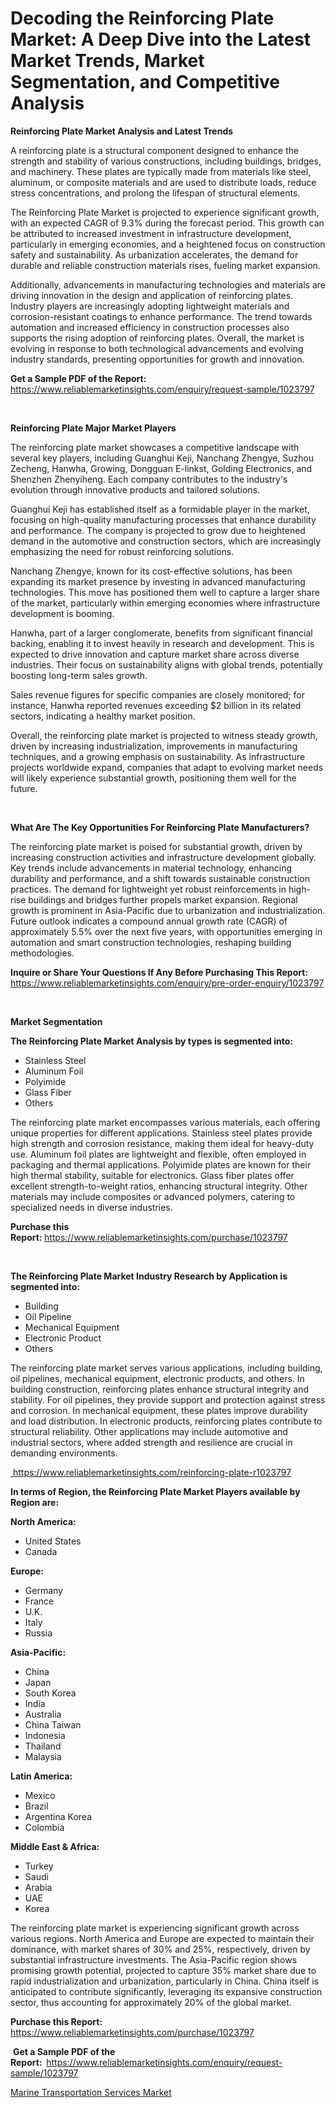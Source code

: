 <p><h1>Decoding the Reinforcing Plate Market: A Deep Dive into the Latest Market Trends, Market Segmentation, and Competitive Analysis</h1></p><p><strong>Reinforcing Plate Market Analysis and Latest Trends</strong></p>
<p><p>A reinforcing plate is a structural component designed to enhance the strength and stability of various constructions, including buildings, bridges, and machinery. These plates are typically made from materials like steel, aluminum, or composite materials and are used to distribute loads, reduce stress concentrations, and prolong the lifespan of structural elements.</p><p>The Reinforcing Plate Market is projected to experience significant growth, with an expected CAGR of 9.3% during the forecast period. This growth can be attributed to increased investment in infrastructure development, particularly in emerging economies, and a heightened focus on construction safety and sustainability. As urbanization accelerates, the demand for durable and reliable construction materials rises, fueling market expansion.</p><p>Additionally, advancements in manufacturing technologies and materials are driving innovation in the design and application of reinforcing plates. Industry players are increasingly adopting lightweight materials and corrosion-resistant coatings to enhance performance. The trend towards automation and increased efficiency in construction processes also supports the rising adoption of reinforcing plates. Overall, the market is evolving in response to both technological advancements and evolving industry standards, presenting opportunities for growth and innovation.</p></p>
<p><strong>Get a Sample PDF of the Report:&nbsp;</strong> <a href="https://www.reliablemarketinsights.com/enquiry/request-sample/1023797?utm_campaign=2939&utm_medium=2&utm_source=Github&utm_content=ia&utm_term=05032025&utm_id=reinforcing-plate">https://www.reliablemarketinsights.com/enquiry/request-sample/1023797</a></p>
<p>&nbsp;</p>
<p><strong>Reinforcing Plate Major Market Players</strong></p>
<p><p>The reinforcing plate market showcases a competitive landscape with several key players, including Guanghui Keji, Nanchang Zhengye, Suzhou Zecheng, Hanwha, Growing, Dongguan E-linkst, Golding Electronics, and Shenzhen Zhenyiheng. Each company contributes to the industry's evolution through innovative products and tailored solutions.</p><p>Guanghui Keji has established itself as a formidable player in the market, focusing on high-quality manufacturing processes that enhance durability and performance. The company is projected to grow due to heightened demand in the automotive and construction sectors, which are increasingly emphasizing the need for robust reinforcing solutions. </p><p>Nanchang Zhengye, known for its cost-effective solutions, has been expanding its market presence by investing in advanced manufacturing technologies. This move has positioned them well to capture a larger share of the market, particularly within emerging economies where infrastructure development is booming.</p><p>Hanwha, part of a larger conglomerate, benefits from significant financial backing, enabling it to invest heavily in research and development. This is expected to drive innovation and capture market share across diverse industries. Their focus on sustainability aligns with global trends, potentially boosting long-term sales growth.</p><p>Sales revenue figures for specific companies are closely monitored; for instance, Hanwha reported revenues exceeding $2 billion in its related sectors, indicating a healthy market position.</p><p>Overall, the reinforcing plate market is projected to witness steady growth, driven by increasing industrialization, improvements in manufacturing techniques, and a growing emphasis on sustainability. As infrastructure projects worldwide expand, companies that adapt to evolving market needs will likely experience substantial growth, positioning them well for the future.</p></p>
<p>&nbsp;</p>
<p><strong>What Are The Key Opportunities For Reinforcing Plate Manufacturers?</strong></p>
<p><p>The reinforcing plate market is poised for substantial growth, driven by increasing construction activities and infrastructure development globally. Key trends include advancements in material technology, enhancing durability and performance, and a shift towards sustainable construction practices. The demand for lightweight yet robust reinforcements in high-rise buildings and bridges further propels market expansion. Regional growth is prominent in Asia-Pacific due to urbanization and industrialization. Future outlook indicates a compound annual growth rate (CAGR) of approximately 5.5% over the next five years, with opportunities emerging in automation and smart construction technologies, reshaping building methodologies.</p></p>
<p><strong>Inquire or Share Your Questions If Any Before Purchasing This Report:</strong> <a href="https://www.reliablemarketinsights.com/enquiry/pre-order-enquiry/1023797?utm_campaign=2939&utm_medium=2&utm_source=Github&utm_content=ia&utm_term=05032025&utm_id=reinforcing-plate">https://www.reliablemarketinsights.com/enquiry/pre-order-enquiry/1023797</a></p>
<p>&nbsp;</p>
<p><strong>Market Segmentation</strong></p>
<p><strong>The Reinforcing Plate Market Analysis by types is segmented into:</strong></p>
<p><ul><li>Stainless Steel</li><li>Aluminum Foil</li><li>Polyimide</li><li>Glass Fiber</li><li>Others</li></ul></p>
<p><p>The reinforcing plate market encompasses various materials, each offering unique properties for different applications. Stainless steel plates provide high strength and corrosion resistance, making them ideal for heavy-duty use. Aluminum foil plates are lightweight and flexible, often employed in packaging and thermal applications. Polyimide plates are known for their high thermal stability, suitable for electronics. Glass fiber plates offer excellent strength-to-weight ratios, enhancing structural integrity. Other materials may include composites or advanced polymers, catering to specialized needs in diverse industries.</p></p>
<p><strong>Purchase this Report:&nbsp;</strong><a href="https://www.reliablemarketinsights.com/purchase/1023797?utm_campaign=2939&utm_medium=2&utm_source=Github&utm_content=ia&utm_term=05032025&utm_id=reinforcing-plate">https://www.reliablemarketinsights.com/purchase/1023797</a></p>
<p>&nbsp;</p>
<p><strong>The Reinforcing Plate Market Industry Research by Application is segmented into:</strong></p>
<p><ul><li>Building</li><li>Oil Pipeline</li><li>Mechanical Equipment</li><li>Electronic Product</li><li>Others</li></ul></p>
<p><p>The reinforcing plate market serves various applications, including building, oil pipelines, mechanical equipment, electronic products, and others. In building construction, reinforcing plates enhance structural integrity and stability. For oil pipelines, they provide support and protection against stress and corrosion. In mechanical equipment, these plates improve durability and load distribution. In electronic products, reinforcing plates contribute to structural reliability. Other applications may include automotive and industrial sectors, where added strength and resilience are crucial in demanding environments.</p></p>
<p><a href="https://www.reliablemarketinsights.com/reinforcing-plate-r1023797?utm_campaign=2939&utm_medium=2&utm_source=Github&utm_content=ia&utm_term=05032025&utm_id=reinforcing-plate">&nbsp;https://www.reliablemarketinsights.com/reinforcing-plate-r1023797</a></p>
<p><strong>In terms of Region, the Reinforcing Plate Market Players available by Region are:</strong></p>
<p>
    <p> <strong> North America: </strong>
        <ul>
            <li>United States</li>
            <li>Canada</li>
        </ul>
        </p> 
    <p> <strong> Europe: </strong>
        <ul>
            <li>Germany</li>
            <li>France</li>
            <li>U.K.</li>
            <li>Italy</li>
            <li>Russia</li>
        </ul>
        </p> 
    <p> <strong> Asia-Pacific: </strong>
        <ul>
            <li>China</li>
            <li>Japan</li>
            <li>South Korea</li>
            <li>India</li>
            <li>Australia</li>
            <li>China Taiwan</li>
            <li>Indonesia</li>
            <li>Thailand</li>
            <li>Malaysia</li>
        </ul>
        </p> 
    <p> <strong> Latin America: </strong>
        <ul>
            <li>Mexico</li>
            <li>Brazil</li>
            <li>Argentina Korea</li>
            <li>Colombia</li>
        </ul>
        </p> 
    <p> <strong> Middle East & Africa: </strong>
        <ul>
            <li>Turkey</li>
            <li>Saudi</li>
            <li>Arabia</li>
            <li>UAE</li>
            <li>Korea</li>
        </ul>
    </p>
    </p>
<p><p>The reinforcing plate market is experiencing significant growth across various regions. North America and Europe are expected to maintain their dominance, with market shares of 30% and 25%, respectively, driven by substantial infrastructure investments. The Asia-Pacific region shows promising growth potential, projected to capture 35% market share due to rapid industrialization and urbanization, particularly in China. China itself is anticipated to contribute significantly, leveraging its expansive construction sector, thus accounting for approximately 20% of the global market.</p></p>
<p><strong>Purchase this Report: </strong><a href="https://www.reliablemarketinsights.com/purchase/1023797?utm_campaign=2939&utm_medium=2&utm_source=Github&utm_content=ia&utm_term=05032025&utm_id=reinforcing-plate">https://www.reliablemarketinsights.com/purchase/1023797</a></p>
<p>&nbsp;<strong>Get a Sample PDF of the Report:&nbsp;&nbsp;</strong><a href="https://www.reliablemarketinsights.com/enquiry/request-sample/1023797?utm_campaign=2939&utm_medium=2&utm_source=Github&utm_content=ia&utm_term=05032025&utm_id=reinforcing-plate">https://www.reliablemarketinsights.com/enquiry/request-sample/1023797</a></p>
<p><strong></strong></p>
<p><p><a href="https://github.com/pimanoruman/Market-Research-Report-List-1/blob/main/marine-transportation-services-market.md?utm_campaign=2939&utm_medium=2&utm_source=Github&utm_content=ia&utm_term=05032025&utm_id=reinforcing-plate">Marine Transportation Services Market</a></p></p>